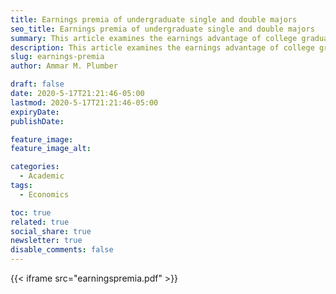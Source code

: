 ```yaml
---
title: Earnings premia of undergraduate single and double majors
seo_title: Earnings premia of undergraduate single and double majors
summary: This article examines the earnings advantage of college graduates with various major combinations over eleven years.
description: This article examines the earnings advantage of college graduates with various major combinations over eleven years.
slug: earnings-premia
author: Ammar M. Plumber

draft: false
date: 2020-5-17T21:21:46-05:00
lastmod: 2020-5-17T21:21:46-05:00
expiryDate: 
publishDate: 

feature_image: 
feature_image_alt: 

categories:
  - Academic
tags:
  - Economics

toc: true
related: true
social_share: true
newsletter: true
disable_comments: false
---
```

{{< iframe src="earningspremia.pdf" >}}
